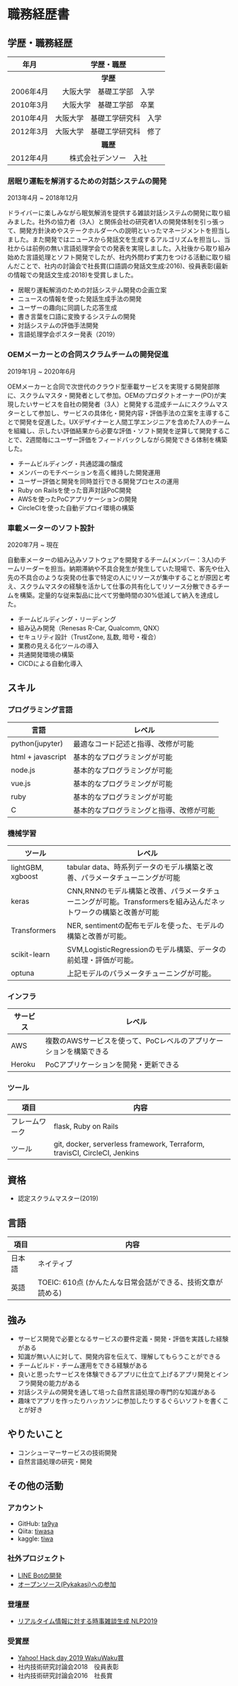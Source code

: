 # 職務経歴書

## 学歴・職務経歴

| 年月      | 学歴・職歴           |
| ------- | :---------------: |
|         | **学歴**              |
| 2006年4月 | 大阪大学　基礎工学部　入学   |
| 2010年3月 | 大阪大学　基礎工学部　卒業   |
| 2010年4月 | 大阪大学　基礎工学研究科　入学 |
| 2012年3月 | 大阪大学　基礎工学研究科　修了 |
|         | **職歴**              |
| 2012年4月 | 株式会社デンソー　入社     |

### 居眠り運転を解消するための対話システムの開発

2013年4月 ~ 2018年12月

ドライバーに楽しみながら眠気解消を提供する雑談対話システムの開発に取り組みました。社外の協力者（3人）と関係会社の研究者1人の開発体制を引っ張って、開発方針決めやステークホルダーへの説明といったマネージメントを担当しました。また開発ではニュースから発話文を生成するアルゴリズムを担当し、当社からは前例の無い言語処理学会での発表を実現しました。入社後から取り組み始めた言語処理とソフト開発でしたが、社内外問わず実力をつける活動に取り組んだことで、社内の討論会で社長賞(口語調の発話文生成:2016)、役員表彰(最新の情報での発話文生成:2018)を受賞しました。

- 居眠り運転解消のための対話システム開発の企画立案
- ニュースの情報を使った発話生成手法の開発
- ユーザーの趣向に同調した応答生成
- 書き言葉を口語に変換するシステムの開発
- 対話システムの評価手法開発
- 言語処理学会ポスター発表（2019）

<div style="page-break-before:always"></div>

### OEMメーカーとの合同スクラムチームの開発促進

2019年1月 ~ 2020年6月

OEMメーカーと合同で次世代のクラウド型車載サービスを実現する開発部隊に、スクラムマスタ・開発者として参加。OEMのプロダクトオーナー(PO)が実現したいサービスを自社の開発者（3人）と開発する混成チームにスクラムマスターとして参加し、サービスの具体化・開発内容・評価手法の立案を主導することで開発を促進した。UXデザイナーと人間工学エンジニアを含めた7人のチームを組織し、示したい評価結果から必要な評価・ソフト開発を逆算して開発することで、2週間毎にユーザー評価をフィードバックしながら開発できる体制を構築した。

- チームビルディング・共通認識の醸成
- メンバーのモチベーションを高く維持した開発運用
- ユーザー評価と開発を同時並行できる開発プロセスの運用
- Ruby on Railsを使った音声対話PoC開発
- AWSを使ったPoCアプリケーションの開発
- CircleCIを使った自動デプロイ環境の構築

### 車載メーターのソフト設計

2020年7月 ~ 現在

自動車メーターの組み込みソフトウェアを開発するチーム(メンバー：3人)のチームリーダーを担当。納期滞納や不具合発生が発生していた現場で、客先や仕入先の不具合のような突発の仕事で特定の人にリソースが集中することが原因と考え、スクラムマスタの経験を活かして仕事の共有化してリソース分散できるチームを構築。定量的な従来製品に比べて労働時間の30%低減して納入を達成した。

- チームビルディング・リーディング
- 組み込み開発（Renesas R-Car, Qualcomm, QNX）
- セキュリティ設計（TrustZone, 乱数, 暗号・複合）
- 業務の見える化ツールの導入
- 共通開発環境の構築
- CICDによる自動化導入

<div style="page-break-before:always"></div>

## スキル

### プログラミング言語

| 言語                | レベル                  |
| ----------------- | -------------------- |
| python(jupyter)   | 最適なコード記述と指導、改修が可能    |
| html + javascript | 基本的なプログラミングが可能       |
| node.js           | 基本的なプログラミングが可能       |
| vue.js            | 基本的なプログラミングが可能       |
| ruby              | 基本的なプログラミングが可能       |
| C                 | 基本的なプログラミングと指導、改修が可能 |

### 機械学習

| ツール               | レベル                                                               |
| ----------------- | ----------------------------------------------------------------- |
| lightGBM, xgboost | tabular data、時系列データのモデル構築と改善、パラメータチューニングが可能                       |
| keras             | CNN,RNNのモデル構築と改善、パラメータチューニングが可能。Transformersを組み込んだネットワークの構築と改善が可能 |
| Transformers      | NER, sentimentの配布モデルを使った、モデルの構築と改善が可能。                            |
| scikit-learn      | SVM,LogisticRegressionのモデル構築、データの前処理・評価が可能。                       |
| optuna            | 上記モデルのパラメータチューニングが可能。                                             |

### インフラ

| サービス | レベル |
| ---- | --- |
| AWS  | 複数のAWSサービスを使って、PoCレベルのアプリケーションを構築できる    |
| Heroku     | PoCアプリケーションを開発・更新できる    |

<div style="page-break-before:always"></div>

### ツール

| 項目        | 内容                                                                   |
| --------- | -------------------------------------------------------------------- |
| フレームワーク   | flask, Ruby on Rails                                                 |
| ツール       | git, docker, serverless framework, Terraform, travisCI, CircleCI, Jenkins       |

## 資格

- 認定スクラムマスター(2019)
## 言語

| 項目  | 内容                                   |
| --- | ------------------------------------ |
| 日本語 | ネイティブ                                |
| 英語  | TOEIC: 610点 (かんたんな日常会話ができる、技術文章が読める) |

## 強み

- サービス開発で必要となるサービスの要件定義・開発・評価を実践した経験がある
- 知識が無い人に対して、開発内容を伝えて、理解してもらうことができる
- チームビルド・チーム運用をできる経験がある
- 良いと思ったサービスを体験できるアプリに仕立て上げるアプリ開発とインフラ開発の能力がある
- 対話システムの開発を通して培った自然言語処理の専門的な知識がある
- 趣味でアプリを作ったりハッカソンに参加したりするぐらいソフトを書くことが好き

<div style="page-break-before:always"></div>

## やりたいこと

- コンシューマーサービスの技術開発
- 自然言語処理の研究・開発

## その他の活動

### アカウント

- GitHub: [ta9ya](https://github.com/ta9ya)
- Qiita: [tiwasa](https://qiita.com/tiwasa)
- kaggle: [tiwa](https://www.kaggle.com/tiwasa)

### 社外プロジェクト
- [LINE Botの開発](https://qiita.com/tiwasa/items/d1254d0c4252ff313771)
- [オープンソース(Pykakasi)への参加](https://pykakasi.readthedocs.io/en/latest/authors.html)

### 登壇歴
- [リアルタイム情報に対する時事雑談生成,NLP2019](https://www.anlp.jp/proceedings/annual_meeting/2019/pdf_dir/P5-24.pdf)

### 受賞歴
- [Yahoo! Hack day 2019 WakuWaku賞](https://hackday.jp/)
- 社内技術研究討論会2018　役員表彰
- 社内技術研究討論会2016　社長賞

